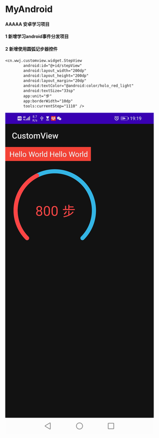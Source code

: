 # MyAndroid
#### AAAAA  安卓学习项目

#### 1 新增学习android事件分发项目

#### 2 新增使用圆弧记步器控件
```
<cn.wwj.customview.widget.StepView
        android:id="@+id/stepView"
        android:layout_width="200dp"
        android:layout_height="200dp"
        android:layout_margin="20dp"
        android:textColor="@android:color/holo_red_light"
        android:textSize="33sp"
        app:unit="步"
        app:borderWidth="10dp"
        tools:currentStep="1110" />
```
![Image](https://github.com/githubwwj/MyAndroid/blob/main/gif/arc_step_view_screenshot.png)

